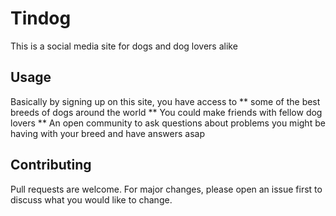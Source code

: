 # Tindog
This is a social media site for dogs and dog lovers alike

## Usage
Basically by signing up on this site, you have access to 
** some of the best breeds of dogs around the world
** You could make friends with fellow dog lovers
** An open community to ask questions about problems you might be having with your breed and have answers asap

## Contributing
Pull requests are welcome. For major changes, please open an issue first to discuss what you would like to change.

